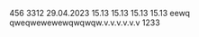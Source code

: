 456
    3312
         29.04.2023
         15.13 15.13 15.13 15.13
    eewq qweqwewewewqwqwqw.v.v.v.v.v.v
1233
